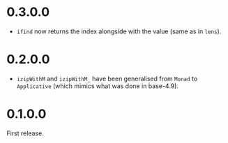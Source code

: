 # 0.3.0.0

* `ifind` now returns the index alongside with the value (same as in `lens`).

# 0.2.0.0

* `izipWithM` and `izipWithM_` have been generalised from `Monad` to `Applicative` (which mimics what was done in base-4.9).

# 0.1.0.0

First release.
